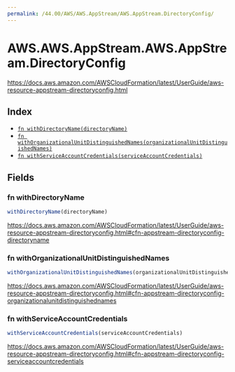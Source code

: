 ```yaml
---
permalink: /44.00/AWS/AWS.AppStream/AWS.AppStream.DirectoryConfig/
---
```


# AWS.AWS.AppStream.AWS.AppStream.DirectoryConfig

https://docs.aws.amazon.com/AWSCloudFormation/latest/UserGuide/aws-resource-appstream-directoryconfig.html

## Index

* [`fn withDirectoryName(directoryName)`](#fn-withdirectoryname)
* [`fn withOrganizationalUnitDistinguishedNames(organizationalUnitDistinguishedNames)`](#fn-withorganizationalunitdistinguishednames)
* [`fn withServiceAccountCredentials(serviceAccountCredentials)`](#fn-withserviceaccountcredentials)

## Fields

### fn withDirectoryName

```ts
withDirectoryName(directoryName)
```

https://docs.aws.amazon.com/AWSCloudFormation/latest/UserGuide/aws-resource-appstream-directoryconfig.html#cfn-appstream-directoryconfig-directoryname

### fn withOrganizationalUnitDistinguishedNames

```ts
withOrganizationalUnitDistinguishedNames(organizationalUnitDistinguishedNames)
```

https://docs.aws.amazon.com/AWSCloudFormation/latest/UserGuide/aws-resource-appstream-directoryconfig.html#cfn-appstream-directoryconfig-organizationalunitdistinguishednames

### fn withServiceAccountCredentials

```ts
withServiceAccountCredentials(serviceAccountCredentials)
```

https://docs.aws.amazon.com/AWSCloudFormation/latest/UserGuide/aws-resource-appstream-directoryconfig.html#cfn-appstream-directoryconfig-serviceaccountcredentials